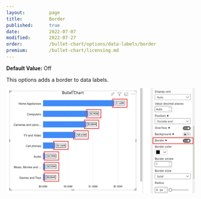 ```yaml
---
layout:         page
title:          Border
published:      true
date:           2022-07-07
modified:   	2022-07-27
order:          /bullet-chart/options/data-labels/border
premium:        /bullet-chart/licensing.md
---
```


**Default Value:** Off

This options adds a border to data labels.

<img src="images/data-labels-border.png" width="700"> 
